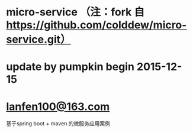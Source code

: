 # micro-service （注：fork 自 https://github.com/colddew/micro-service.git）
# update by pumpkin begin 2015-12-15
# lanfen100@163.com
基于spring boot + maven 的微服务应用案例
